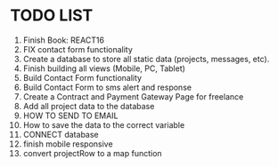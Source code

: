 # TODO LIST
1)  Finish Book: REACT16
2)  FIX contact form functionality
3)  Create a database to store all static data (projects, messages, etc).
4)  Finish building all views (Mobile, PC, Tablet)
5)  Build Contact Form functionality
6)  Build Contact Form to sms alert and response
7)  Create a Contract and Payment Gateway Page for freelance
8)  Add all project data to the database
9)  HOW TO SEND TO EMAIL
10) How to save the data to the correct variable
11) CONNECT database
12) finish mobile responsive
13) convert projectRow to a map function